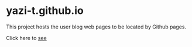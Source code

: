 # yazi-t.github.io

This project hosts the user blog web pages to be located by Github pages.

Click here to [see](https://yazi-t.github.io)
